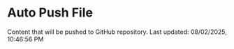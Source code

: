 # Auto Push File

Content that will be pushed to GitHub repository.
Last updated: 08/02/2025, 10:46:56 PM